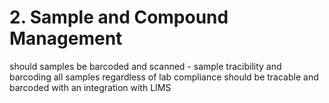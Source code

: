 # 2. Sample and Compound Management

should samples be barcoded and scanned - sample tracibility and barcoding all samples regardless of lab compliance should be tracable and barcoded with an integration with LIMS
